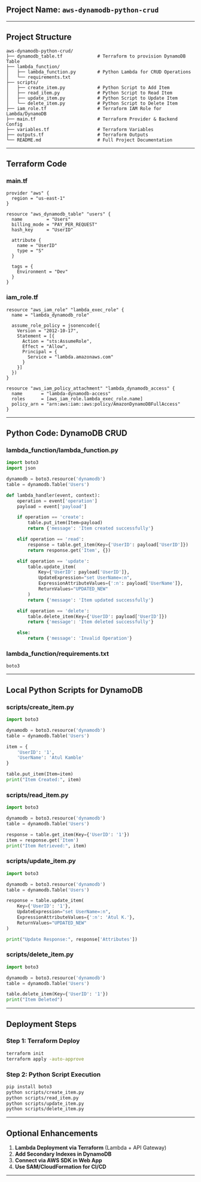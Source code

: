 ## **Project Name**: `aws-dynamodb-python-crud`

---

## **Project Structure**

```
aws-dynamodb-python-crud/
├── dynamodb_table.tf             # Terraform to provision DynamoDB Table
├── lambda_function/
│   ├── lambda_function.py        # Python Lambda for CRUD Operations
│   └── requirements.txt
├── scripts/
│   ├── create_item.py            # Python Script to Add Item
│   ├── read_item.py              # Python Script to Read Item
│   ├── update_item.py            # Python Script to Update Item
│   └── delete_item.py            # Python Script to Delete Item
├── iam_role.tf                   # Terraform IAM Role for Lambda/DynamoDB
├── main.tf                       # Terraform Provider & Backend Config
├── variables.tf                  # Terraform Variables
├── outputs.tf                    # Terraform Outputs
└── README.md                     # Full Project Documentation
```

---

## **Terraform Code**

### **main.tf**

```hcl
provider "aws" {
  region = "us-east-1"
}

resource "aws_dynamodb_table" "users" {
  name         = "Users"
  billing_mode = "PAY_PER_REQUEST"
  hash_key     = "UserID"

  attribute {
    name = "UserID"
    type = "S"
  }

  tags = {
    Environment = "Dev"
  }
}
```

### **iam\_role.tf**

```hcl
resource "aws_iam_role" "lambda_exec_role" {
  name = "lambda_dynamodb_role"

  assume_role_policy = jsonencode({
    Version = "2012-10-17",
    Statement = [{
      Action = "sts:AssumeRole",
      Effect = "Allow",
      Principal = {
        Service = "lambda.amazonaws.com"
      }
    }]
  })
}

resource "aws_iam_policy_attachment" "lambda_dynamodb_access" {
  name       = "lambda-dynamodb-access"
  roles      = [aws_iam_role.lambda_exec_role.name]
  policy_arn = "arn:aws:iam::aws:policy/AmazonDynamoDBFullAccess"
}
```

---

## **Python Code: DynamoDB CRUD**

### **lambda\_function/lambda\_function.py**

```python
import boto3
import json

dynamodb = boto3.resource('dynamodb')
table = dynamodb.Table('Users')

def lambda_handler(event, context):
    operation = event['operation']
    payload = event['payload']

    if operation == 'create':
        table.put_item(Item=payload)
        return {'message': 'Item created successfully'}

    elif operation == 'read':
        response = table.get_item(Key={'UserID': payload['UserID']})
        return response.get('Item', {})

    elif operation == 'update':
        table.update_item(
            Key={'UserID': payload['UserID']},
            UpdateExpression="set UserName=:n",
            ExpressionAttributeValues={':n': payload['UserName']},
            ReturnValues="UPDATED_NEW"
        )
        return {'message': 'Item updated successfully'}

    elif operation == 'delete':
        table.delete_item(Key={'UserID': payload['UserID']})
        return {'message': 'Item deleted successfully'}

    else:
        return {'message': 'Invalid Operation'}
```

### **lambda\_function/requirements.txt**

```
boto3
```

---

## **Local Python Scripts for DynamoDB**

### **scripts/create\_item.py**

```python
import boto3

dynamodb = boto3.resource('dynamodb')
table = dynamodb.Table('Users')

item = {
    'UserID': '1',
    'UserName': 'Atul Kamble'
}

table.put_item(Item=item)
print("Item Created:", item)
```

### **scripts/read\_item.py**

```python
import boto3

dynamodb = boto3.resource('dynamodb')
table = dynamodb.Table('Users')

response = table.get_item(Key={'UserID': '1'})
item = response.get('Item')
print("Item Retrieved:", item)
```

### **scripts/update\_item.py**

```python
import boto3

dynamodb = boto3.resource('dynamodb')
table = dynamodb.Table('Users')

response = table.update_item(
    Key={'UserID': '1'},
    UpdateExpression="set UserName=:n",
    ExpressionAttributeValues={':n': 'Atul K.'},
    ReturnValues="UPDATED_NEW"
)

print("Update Response:", response['Attributes'])
```

### **scripts/delete\_item.py**

```python
import boto3

dynamodb = boto3.resource('dynamodb')
table = dynamodb.Table('Users')

table.delete_item(Key={'UserID': '1'})
print("Item Deleted")
```

---

## **Deployment Steps**

### **Step 1: Terraform Deploy**

```bash
terraform init
terraform apply -auto-approve
```

### **Step 2: Python Script Execution**

```bash
pip install boto3
python scripts/create_item.py
python scripts/read_item.py
python scripts/update_item.py
python scripts/delete_item.py
```

---

## **Optional Enhancements**

1. **Lambda Deployment via Terraform** (Lambda + API Gateway)
2. **Add Secondary Indexes in DynamoDB**
3. **Connect via AWS SDK in Web App**
4. **Use SAM/CloudFormation for CI/CD**

---
